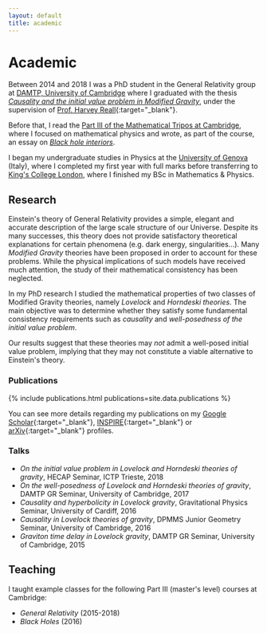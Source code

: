 ```yaml
---
layout: default
title: academic
---
```

# Academic

Between 2014 and 2018 I was a PhD student in the General Relativity group at [DAMTP, University of Cambridge](http://www.damtp.cam.ac.uk/)
where I graduated with the thesis [*Causality and the initial value problem in Modified Gravity*](https://www.repository.cam.ac.uk/handle/1810/277416),
under the supervision of [Prof. Harvey Reall](https://www.damtp.cam.ac.uk/person/hsr1000){:target="_blank"}.

Before that, I read the [Part III of the Mathematical Tripos at Cambridge](https://www.maths.cam.ac.uk/postgrad/part-iii/prospective.html), where I focused
on mathematical physics and wrote, as part of the course, an essay on
[*Black hole interiors*](download/black_hole_interiors-G_Papallo.pdf).

I began my undergraduate studies in Physics at the [University of Genova](https://www.difi.unige.it/en) (Italy), where I completed my first year with full marks before transferring to [King's College London](https://www.kcl.ac.uk/mathematics), where I finished my BSc in Mathematics & Physics.

## Research

Einstein's theory of General Relativity provides a simple, elegant and accurate description of the large scale structure of our Universe.
Despite its many successes, this theory does not provide satisfactory theoretical explanations for certain phenomena (e.g. dark energy, singularities...).
Many *Modified Gravity* theories have been proposed in order to account for these problems.
While the physical implications of such models have received much attention, the study of their mathematical consistency has been neglected.

In my PhD research I studied the mathematical properties of two classes of Modified Gravity theories, namely *Lovelock* and *Horndeski theories*. The main objective was to determine whether they satisfy some fundamental consistency requirements such as *causality* and *well-posedness of the initial value problem*.

Our results suggest that these theories may *not* admit a well-posed initial value problem, implying that they may not constitute a viable alternative to Einstein's theory.

### Publications

{% include publications.html publications=site.data.publications %}

You can see more details regarding my publications on my [Google Scholar](https://scholar.google.com/citations?user=CyCTAuMAAAAJ&hl=en){:target="_blank"}, [INSPIRE](https://inspirehep.net/author/profile/G.Papallo.1){:target="_blank"} or [arXiv](https://arxiv.org/a/papallo_g_1.html){:target="_blank"} profiles.

### Talks

* *On the initial value problem in Lovelock and Horndeski theories of gravity*, HECAP Seminar, ICTP Trieste, 2018
* *On the well-posedness of Lovelock and Horndeski theories of gravity*, DAMTP GR Seminar, University of Cambridge, 2017
* *Causality and hyperbolicity in Lovelock gravity*, Gravitational Physics Seminar, University of Cardiff, 2016
* *Causality in Lovelock theories of gravity*, DPMMS Junior Geometry Seminar, University of Cambridge, 2016
* *Graviton time delay in Lovelock gravity*, DAMTP GR Seminar, University of Cambridge, 2015

## Teaching

<!-- TODO: add pdfs of lecture notes -->
I taught example classes for the following Part III (master's level) courses at Cambridge:
* *General Relativity* (2015-2018)
* *Black Holes* (2016)